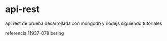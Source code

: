 # api-rest

api rest de prueba desarrollada con mongodb y nodejs siguiendo tutoriales

referencia 11937-078 bering
